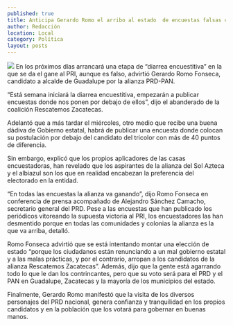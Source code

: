 ```yaml
---
published: true
title: Anticipa Gerardo Romo el arribo al estado  de encuestas falsas con tendencia priísta
author: Redacción
location: Local
category: Política
layout: posts
---
```


![](http://i.imgur.com/AeZXvczm.jpg)
En los próximos días arrancará una etapa de “diarrea encuestitiva” en la que se da el gane al PRI, aunque es falso, advirtió Gerardo Romo Fonseca, candidato a alcalde de Guadalupe por la alianza PRD-PAN.

“Está semana iniciará la diarrea encuestitiva, empezarán a publicar encuestas donde nos ponen por debajo de ellos”, dijo el abanderado de la coalición Rescatemos Zacatecas.

Adelantó que a más tardar el miércoles, otro medio que recibe una buena dádiva de Gobierno estatal, habrá de publicar una encuesta donde colocan su postulación por debajo del candidato del tricolor con más de 40 puntos de diferencia.

Sin embargo, explicó que los propios aplicadores de las casas encuestadoras, han revelado que los aspirantes de la alianza del Sol Azteca y el albiazul son los que en realidad encabezan la preferencia del electorado en la entidad.

“En todas las encuestas la alianza va ganando”, dijo Romo Fonseca en conferencia de prensa acompañado de Alejandro Sánchez Camacho, secretario general del PRD.
Pese a las encuestas que han publicado los periódicos vitoreando la supuesta victoria al PRI, los encuestadores las han desmentido porque en todas las comunidades y colonias la alianza es la que va arriba, detalló.

Romo Fonseca advirtió que se está intentando montar una elección de estado “porque los ciudadanos están renunciando a un mal gobierno estatal y a las malas prácticas, y por el contrario, arropan a los candidatos de la alianza Rescatemos Zacatecas”.
Además, dijo que la gente está agarrando todo lo que le dan los contrincantes, pero que su voto será para el PRD y el PAN en Guadalupe, Zacatecas y la mayoría de los municipios del estado.

Finalmente, Gerardo Romo manifestó que la visita de los diversos personajes del PRD nacional, genera confianza y tranquilidad en los propios candidatos y en la población que los votará para gobernar en buenas manos.
